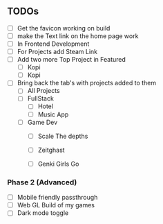 ## TODOs 
- [ ] Get the favicon working on build 
- [ ] make the Text link on the home page work
- [ ] In Frontend Development
- [ ] For Projects add Steam Link
- [ ] Add two more Top Project in Featured
  - [ ] Kopi
  - [ ] Kopi
- [ ] Bring back the tab's with projects added to them
  - [ ] All Projects
  - [ ] FullStack
    - [ ] Hotel 
    - [ ] Music App
  - [ ] Game Dev
    - [ ] Scale The depths 
    - [ ] Zeitghast
    - [ ] Genki Girls Go


### Phase 2 (Advanced)
- [ ] Mobile friendly passthrough 
- [ ] Web GL Build of my games
- [ ] Dark mode toggle